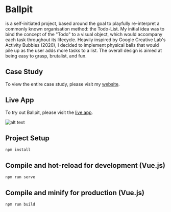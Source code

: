 # Ballpit

is a self-initiated project, based around the goal to playfully re-interpret a commonly known organisation method: the Todo-List. My initial idea was to bind the concept of the "Todo" to a visual object, which would accompany each task throughout its lifecycle. Heavily inspired by Google Creative Lab's Activity Bubbles (2020), I decided to implement physical balls that would pile up as the user adds more tasks to a list. The overall design is aimed at being easy to grasp, brutalist, and fun.

## Case Study

To view the entire case study, please visit my [website](https://www.maxi.studio/ballpit).

## Live App

To try out Ballpit, please visit the [live app](https://www.ballpit.app).

![alt text](https://cdn.glitch.com/b4cd9c5e-4515-4298-ac12-97fd727eaf29%2FScreen%20Shot%202020-10-28%20at%2010.32.42%20AM.png?v=1603881430220)

## Project Setup

```
npm install
```

## Compile and hot-reload for development (Vue.js)

```
npm run serve
```

## Compile and minify for production (Vue.js)

```
npm run build
```
